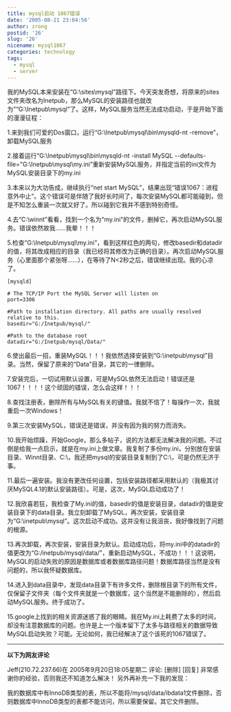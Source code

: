 ```yaml
---
title: mysql启动 1067错误
date: '2005-08-21 23:04:56'
author: zrong
postid: '26'
slug: '26'
nicename: mysql1067
categories: technology
tags:
  - mysql
  - server
---
```


我的MySQL本来安装在“G:\\sites\\mysql”路径下。今天突发奇想，将原来的sites文件夹改名为Inetpub，那么MySQL的安装路径也就改为”“G:\\Inetpub\\mysql”了。这样，MySQL服务当然无法成功启动，于是开始下面的漫漫征程：

1.来到我们可爱的Dos窗口，运行“G:\\Inetpub\\mysql\\bin\\mysqld-nt -remove”，卸载MySQL服务

2.接着运行“G:\\Inetpub\\mysql\\bin\\mysqld-nt -install
MySQL --defaults-file="G:\\Inetpub\\mysql\\my.ini”重新安装MySQL服务，并指定当前的ini文件为MySQL安装目录下的my.ini

3.本来以为大功告成，继续执行“net start
MySQL”，结果出现“错误1067：进程意外中止”。这个错误可是伴随了我好长时间了，每次安装MySQL都可能碰到，但是不知怎么重装一次就又好了。所以碰到它我并不感到特别奇怪。

4.去“C:\\winnt”看看，找到一个名为“my.ini”的文件，删掉它，再次启动MySQL服务。错误依然故我……我晕！！！

5.检查“G:\\Inetpub\\mysql\\my.ini”，看到这样红色的两句，修改basedir和datadir的值，将其改成相应的目录（我已经将其修改为正确的目录）。再次启动MySQL服务（心里面那个紧张呀……），在等待了N\<2秒之后，错误继续出现。我的心凉了。

    [mysqld]

    # The TCP/IP Port the MySQL Server will listen on
    port=3306

    #Path to installation directory. All paths are usually resolved relative to this.
    basedir="G:/Inetpub/mysql/"

    #Path to the database root
    datadir="G:/Inetpub/mysql/Data/"

6.使出最后一招，重装MySQL！！！我依然选择安装到“G:\\inetpub\\mysql”目录。当然，保留了原来的“Data”目录，其它的一律删除。

7.安装完后，一切试用默认设置，可是MySQL依然无法启动！错误还是1067！！！！这个顽固的错误，怎么会这样！！！

8.查找注册表，删除所有与MySQL有关的键值。我就不信了！每操作一次，我就重启一次Windows！

9.第三次安装MySQL，错误还是错误，并没有因为我的努力而消失。

10.我开始烦躁，开始Google，那么多帖子，说的方法都无法解决我的问题。不过倒是给我一点启示，就是在my.ini上做文章。我复制了多份my.ini，分别放在安装目录、Winnt目录、C:\\，我还把mysql的安装目录复制到了C:\\，可是仍然无济于事。

11.最后一遍安装。我没有更改任何设置，包括安装路径都采用默认的（我极其讨厌MySQL4.1的默认安装路径）。可是，这次，MySQL启动成功了！

12.我欣喜若狂，我检查了My.ini的值，basedir的值是安装目录，datadir的值是安装目录下的data目录。我立刻卸载了MySQL，再次安装，安装目录为“G:\\inetpub\\mysql”。这次启动不成功。这并没有让我沮丧，我好像找到了问题的根源。

13.再次卸载，再次安装，安装目录为默认。启动成功后，将my.ini中的datadir的值更改为“G:/inetpub/mysql/data/”，重新启动MySQL，不成功！！！这说明，MySQL的启动失败的原因是数据库或者数据库路径问题！数据库路径当然是没有问题的，所以我怀疑数据库。

14.进入到data目录中，发现data目录下有许多文件，删除根目录下的所有文件，仅保留子文件夹（每个文件夹就是一个数据库，这个当然是不能删除的），然后启动MySQL服务。终于成功了。

15.google上找到的相关资源迷惑了我的眼睛。我在My.ini上耗费了太多的时间，却没有注意数据库的问题。也许是上一个版本留下了太多与路径相关的数据导致MySQL启动失败？可能。无论如何，我已经解决了这个该死的1067错误了。

------------------------------------------------------------------------

**以下为网友评论**

</p>
Jeff(210.72.237.66)在 2005年9月20日18:05星期二 评论: [删除] [回复]  
非常感谢你的经验，否则我还不知道怎么解决！  
另外再补充一下我的发现：  

我的数据库中有InnoDB类型的表，所以不能将/mysql/data/ibdata1文件删除，否则数据库中InnoDB类型的表都不能访问，所以需要保留。其它文件删除。

